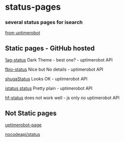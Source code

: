 # status-pages
### several status pages for isearch

[from uptimerobot](https://stats.uptimerobot.com/DwW7AuB5ML)

## Static pages - GitHub hosted

[1ag-status](https://isearch-gp.github.io/1ag-status/)  Dark Theme - best one? - uptimerobot API

[fbio-status](https://isearch-gp.github.io/fbio-status/)   Nice but No details - uptimerobot API

[shugaStatus](https://isearch-gp.github.io/shugaStatus/) Looks OK - uptimerobot API

[istatus status](https://isearch-gp.github.io/istatus/)  Pretty plain - uptimerobot API

[hf-status](https://isearch-gp.github.io/hf-status/)  does not work well - js only no uptimerobot API

## Not Static pages

[uptimerobot-page](https://giuem-statuspage.herokuapp.com/)

[nocodeapi/status](https://status.nocodeapi.com/)
